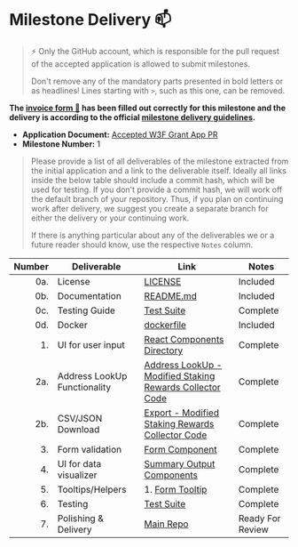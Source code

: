 # Milestone Delivery :mailbox:

> ⚡ Only the GitHub account, which is responsible for the pull request of the accepted application is allowed to submit milestones.
>
> Don't remove any of the mandatory parts presented in bold letters or as headlines! Lines starting with `>`, such as this one, can be removed.

**The [invoice form :pencil:](https://docs.google.com/forms/d/e/1FAIpQLSfmNYaoCgrxyhzgoKQ0ynQvnNRoTmgApz9NrMp-hd8mhIiO0A/viewform) has been filled out correctly for this milestone and the delivery is according to the official [milestone delivery guidelines](https://github.com/w3f/General-Grants-Program/blob/master/grants/milestone-deliverables-guidelines.md).**

* **Application Document:** [Accepted W3F Grant App PR](https://github.com/w3f/Grants-Program/blob/master/applications/staking-rewards-collector-front-end.md)
* **Milestone Number:** 1

> Please provide a list of all deliverables of the milestone extracted from the initial application and a link to the deliverable itself. Ideally all links inside the below table should include a commit hash, which will be used for testing. If you don't provide a commit hash, we will work off the default branch of your repository. Thus, if you plan on continuing work after delivery, we suggest you create a separate branch for either the delivery or your continuing work.
>
> If there is anything particular about any of the deliverables we or a future reader should know, use the respective `Notes` column.

| Number | Deliverable | Link | Notes |
| -----: | ----------- | ------------- | ------------- |
| 0a. | License | [LICENSE](https://github.com/jackson-harris-iii/staking-rewards-viewer/blob/main/LICENSE) | Included |
| 0b. | Documentation | [README.md](https://github.com/jackson-harris-iii/staking-rewards-viewer/blob/main/README.md) | Included |
| 0c. | Testing Guide | [Test Suite](https://github.com/jackson-harris-iii/staking-rewards-viewer/blob/main/tests/index.test.js) | Complete |
| 0d. | Docker | [dockerfile](https://github.com/jackson-harris-iii/staking-rewards-viewer/blob/main/Dockerfile) | Included |
| 1. | UI for user input | [React Components Directory](https://github.com/jackson-harris-iii/staking-rewards-viewer/tree/main/Components) | Complete |
| 2a. | Address LookUp Functionality | [Address LookUp -  Modified Staking Rewards Collector Code](https://github.com/jackson-harris-iii/staking-rewards-viewer/blob/main/Utils/index.js) | Complete |
| 2b. | CSV/JSON Download | [Export - Modified Staking Rewards Collector Code](https://github.com/jackson-harris-iii/staking-rewards-viewer/blob/main/Utils/fileWorker.js) | Complete |
| 3. | Form validation | [Form Component](https://github.com/jackson-harris-iii/staking-rewards-viewer/blob/main/Components/Form/index.js) | Complete |
| 4.  | UI for data visualizer | [Summary Output Components](https://github.com/jackson-harris-iii/staking-rewards-viewer/tree/main/Components/SummaryContainer) | Complete |
| 5. | Tooltips/Helpers | 1. [Form Tooltip](https://github.com/jackson-harris-iii/staking-rewards-viewer/blob/main/pages/index.js) | Complete |
| 6. | Testing | [Test Suite](https://github.com/jackson-harris-iii/staking-rewards-viewer/blob/main/tests/index.test.js) | Complete |
| 7. | Polishing & Delivery | [Main Repo](https://github.com/jackson-harris-iii/staking-rewards-viewer) | Ready For Review |
